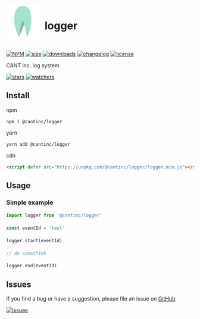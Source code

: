<a href="https://github.com/cantinc">
<img align="left" width="90" height="90" alt="CANT.store" src="https://raw.githubusercontent.com/cantinc/logger/main/img/cant.store.png">
</a>

# &nbsp; logger

&nbsp;

[![NPM](https://img.shields.io/npm/v/@cantinc/logger.svg)](https://www.npmjs.com/package/@cantinc/logger)
[![size](https://img.shields.io/bundlephobia/minzip/@cantinc/logger)](https://bundlephobia.com/result?p=@cantinc/logger)
[![downloads](https://img.shields.io/npm/dm/@cantinc/logger.svg)](https://www.npmtrends.com/@cantinc/logger)
[![changelog](https://img.shields.io/badge/Changelog-⋮-brightgreen)](https://changelogs.xyz/@cantinc/logger)
[![license](https://img.shields.io/npm/l/@cantinc/logger)](https://github.com/cantinc/logger/blob/main/LICENSE)

CANT inc. log system

[![stars](https://img.shields.io/github/stars/cantinc/logger?style=social)](https://github.com/cantinc/logger/stargazers)
[![watchers](https://img.shields.io/github/watchers/cantinc/logger?style=social)](https://github.com/cantinc/logger/watchers)

## Install

npm
```shell
npm i @cantinc/logger
```

yarn
```shell
yarn add @cantinc/logger
```

cdn
```html
<script defer src="https://unpkg.com/@cantinc/logger/logger.min.js"></script>
```

## Usage



### Simple example

```typescript
import logger from '@cantinc/logger'

const eventId = 'test'

logger.start(eventId)

// do somethink

logger.end(eventId)
```

## Issues

If you find a bug or have a suggestion, please file an issue on
[GitHub](https://github.com/cantinc/logger/issues).

[![issues](https://img.shields.io/github/issues-raw/cantinc/logger)](https://github.com/cantinc/logger/issues)

